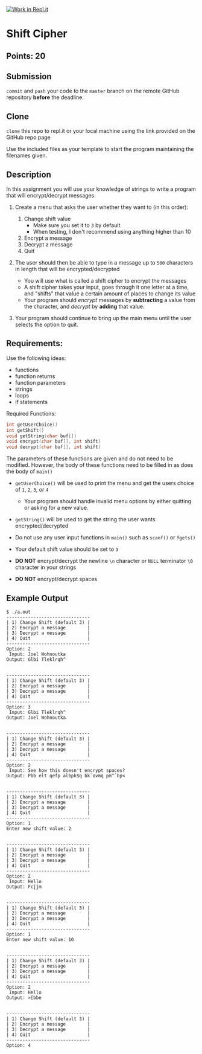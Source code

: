 [![Work in Repl.it](https://classroom.github.com/assets/work-in-replit-14baed9a392b3a25080506f3b7b6d57f295ec2978f6f33ec97e36a161684cbe9.svg)](https://classroom.github.com/online_ide?assignment_repo_id=3084292&assignment_repo_type=AssignmentRepo)
# Shift Cipher
## Points: 20

## Submission
`commit` and `push` your code to the `master` branch on the remote GitHub repository **before** the deadline.

## Clone
`clone` this repo to repl.it or your local machine using the link provided on the GitHub repo page

Use the included files as your template to start the program maintaining the filenames given.

## Description
In this assignment you will use your knowledge of strings to write a program that will encrypt/decrypt messages.

1. Create a menu that asks the user whether they want to (in this order):
	1. Change shift value
		* Make sure you set it to `3` by default
		* When testing, I don't recommend using anything higher than 10
	2. Encrypt a message
	3. Decrypt a message
	4. Quit

2. The user should then be able to type in a message up to `500` characters in length that will be encrypted/decrypted
	* You will use what is called a shift cipher to encrypt the messages
	* A shift cipher takes your input, goes through it one letter at a time, and "shifts" that value a certain amount of places to change its value
	* Your program should _encrypt_ messages by **subtracting** a value from the character, and _decrypt_ by **adding** that value.

3. Your program should continue to bring up the main menu until the user selects the option to quit.

## Requirements:
Use the following ideas:
* functions
* function returns
* function parameters
* strings
* loops
* if statements

Required Functions:
```c
int getUserChoice()
int getShift()
void getString(char buf[])
void encrypt(char buf[], int shift)
void decrypt(char buf[], int shift)
```

The parameters of these functions are given and do not need to be modified. However, the body of these functions need to be filled in as does the body of `main()`

* `getUserChoice()` will be used to print the menu and get the users choice of `1`, `2`, `3`, or `4`
	* Your program should handle invalid menu options by either quitting or asking for a new value.

* `getString()` will be used to get the string the user wants encrypted/decrypted

* Do not use any user input functions in `main()` such as `scanf()` or `fgets()`

* Your default shift value should be set to `3`

* **DO NOT** encrypt/decrypt the newline `\n` character or `NULL` terminator `\0` character in your strings
* **DO NOT** encrypt/decrypt spaces


## Example Output
```
$ ./a.out 
-------------------------------
| 1) Change Shift (default 3) |
| 2) Encrypt a message        |
| 3) Decrypt a message        |
| 4) Quit                     |
-------------------------------
Option: 2
 Input: Joel Wohnoutka
Output: Glbi Tleklrqh^


-------------------------------
| 1) Change Shift (default 3) |
| 2) Encrypt a message        |
| 3) Decrypt a message        |
| 4) Quit                     |
-------------------------------
Option: 3
 Input: Glbi Tleklrqh^
Output: Joel Wohnoutka


-------------------------------
| 1) Change Shift (default 3) |
| 2) Encrypt a message        |
| 3) Decrypt a message        |
| 4) Quit                     |
-------------------------------
Option: 2
 Input: See how this doesn't encrypt spaces?
Output: Pbb elt qefp albpk$q bk`ovmq pm^`bp<


-------------------------------
| 1) Change Shift (default 3) |
| 2) Encrypt a message        |
| 3) Decrypt a message        |
| 4) Quit                     |
-------------------------------
Option: 1
Enter new shift value: 2


-------------------------------
| 1) Change Shift (default 3) |
| 2) Encrypt a message        |
| 3) Decrypt a message        |
| 4) Quit                     |
-------------------------------
Option: 2
 Input: Hello
Output: Fcjjm


-------------------------------
| 1) Change Shift (default 3) |
| 2) Encrypt a message        |
| 3) Decrypt a message        |
| 4) Quit                     |
-------------------------------
Option: 1
Enter new shift value: 10


-------------------------------
| 1) Change Shift (default 3) |
| 2) Encrypt a message        |
| 3) Decrypt a message        |
| 4) Quit                     |
-------------------------------
Option: 2
 Input: Hello
Output: >[bbe


-------------------------------
| 1) Change Shift (default 3) |
| 2) Encrypt a message        |
| 3) Decrypt a message        |
| 4) Quit                     |
-------------------------------
Option: 4
```
